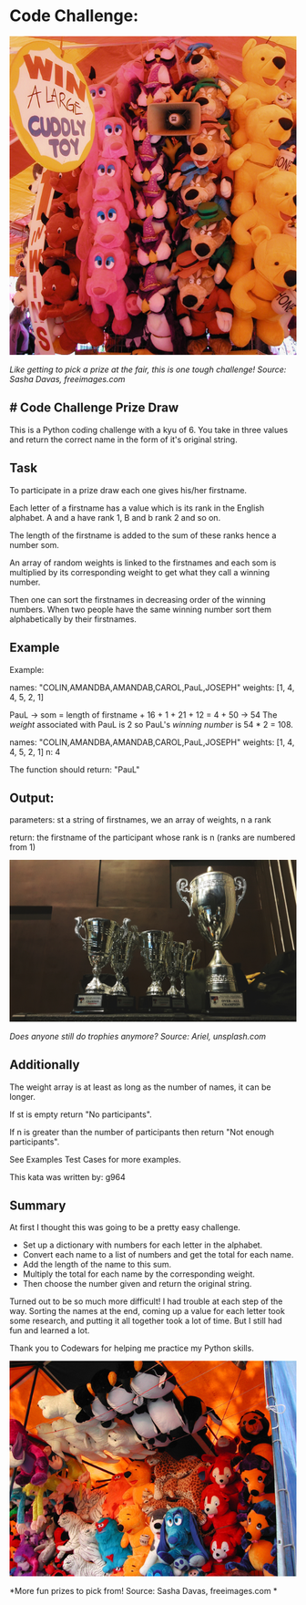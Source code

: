 
# Code Challenge: 

![](https://raw.githubusercontent.com/twhipple/Code_Challenge_Prize_Draw/main/Images/toys-2-1457366-640x710.jpg)

*Like getting to pick a prize at the fair, this is one tough challenge! Source: Sasha Davas, freeimages.com*


## # Code Challenge Prize Draw
This is a Python coding challenge with a kyu of 6. You take in three values and return the correct name in the form of it's original string.


## Task
To participate in a prize draw each one gives his/her firstname.

Each letter of a firstname has a value which is its rank in the English alphabet. A and a have rank 1, B and b rank 2 and so on.

The length of the firstname is added to the sum of these ranks hence a number som.

An array of random weights is linked to the firstnames and each som is multiplied by its corresponding weight to get what they call a winning number.

Then one can sort the firstnames in decreasing order of the winning numbers. When two people have the same winning number sort them alphabetically by their firstnames.


## Example
Example:

names: "COLIN,AMANDBA,AMANDAB,CAROL,PauL,JOSEPH"
weights: [1, 4, 4, 5, 2, 1]

PauL -> som = length of firstname + 16 + 1 + 21 + 12 = 4 + 50 -> 54
The *weight* associated with PauL is 2 so PauL's *winning number* is 54 * 2 = 108.

names: "COLIN,AMANDBA,AMANDAB,CAROL,PauL,JOSEPH"
weights: [1, 4, 4, 5, 2, 1]
n: 4

The function should return: "PauL"


## Output:
parameters: st a string of firstnames, we an array of weights, n a rank

return: the firstname of the participant whose rank is n (ranks are numbered from 1)


![](https://raw.githubusercontent.com/twhipple/Code_Challenge_Prize_Draw/main/Images/ariel-HkN64BISuQA-unsplash.jpg)

*Does anyone still do trophies anymore?  Source: Ariel, unsplash.com*


## Additionally

The weight array is at least as long as the number of names, it can be longer.

If st is empty return "No participants".

If n is greater than the number of participants then return "Not enough participants".

See Examples Test Cases for more examples.

This kata was written by: g964


## Summary
At first I thought this was going to be a pretty easy challenge. 
* Set up a dictionary with numbers for each letter in the alphabet.
* Convert each name to a list of numbers and get the total for each name.
* Add the length of the name to this sum.
* Multiply the total for each name by the corresponding weight.
* Then choose the number given and return the original string.

Turned out to be so much more difficult! I had trouble at each step of the way. Sorting the names at the end, coming up a value for each letter took some research, and putting it all together took a lot of time. But I still had fun and learned a lot.

Thank you to Codewars for helping me practice my Python skills.


![](https://raw.githubusercontent.com/twhipple/Code_Challenge_Prize_Draw/main/Images/sasha_davas_toys-1-1457416-640x480.jpg)

*More fun prizes to pick from! Source: Sasha Davas, freeimages.com *
